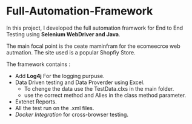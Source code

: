 # Full-Automation-Framework

In this project, I developed the full automation framwork for End to End Testing using **Selenium WebDriver and Java**.

The main focal point is the ceate maminfram for the ecomeecrce web autmation. The site used is a popular Shopfiy Store.

The framework contains : 
* Add **Log4j** For the logging purpuse.
* Data Driven testing and Data Proverder using Excel.
  - To chenge the data use the TestData.clxs in the main folder.
  - use the correct method and Alies in the class method parameter.
* Extenet Reports.
* All the test run on the .xml files.
* *Docker Integration* for cross-browser testing.
